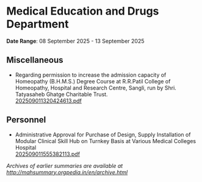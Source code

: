 # Medical Education and Drugs Department

**Date Range**: 08 September 2025 - 13 September 2025


## Miscellaneous
- Regarding permission to increase the admission capacity of Homeopathy (B.H.M.S.) Degree Course at R.R.Patil College of Homeopathy, Hospital and Research Centre, Sangli, run by Shri. Tatyasaheb Ghatge Charitable Trust.\
  [202509011320424613.pdf](https://gr.maharashtra.gov.in/Site/Upload/Government%20Resolutions/English/202509011320424613.pdf)

## Personnel
- Administrative Approval for Purchase of Design, Supply  Installation of Modular Clinical Skill Hub on Turnkey Basis at Various Medical Colleges  Hospital\
  [202509011555382113.pdf](https://gr.maharashtra.gov.in/Site/Upload/Government%20Resolutions/English/202509011555382113.pdf)


*Archives of earlier summaries are available at http://mahsummary.orgpedia.in/en/archive.html*